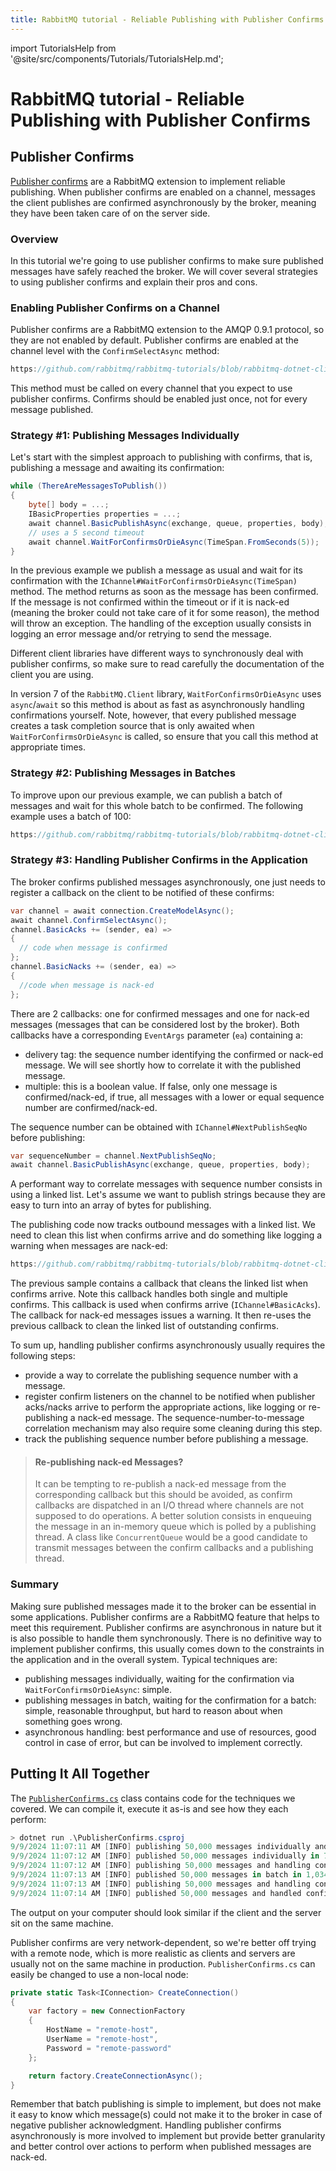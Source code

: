 ```yaml
---
title: RabbitMQ tutorial - Reliable Publishing with Publisher Confirms
---
```

<!--
Copyright (c) 2005-2024 Broadcom. All Rights Reserved. The term "Broadcom" refers to Broadcom Inc. and/or its subsidiaries.

All rights reserved. This program and the accompanying materials
are made available under the terms of the under the Apache License,
Version 2.0 (the "License”); you may not use this file except in compliance
with the License. You may obtain a copy of the License at

https://www.apache.org/licenses/LICENSE-2.0

Unless required by applicable law or agreed to in writing, software
distributed under the License is distributed on an "AS IS" BASIS,
WITHOUT WARRANTIES OR CONDITIONS OF ANY KIND, either express or implied.
See the License for the specific language governing permissions and
limitations under the License.
-->

import TutorialsHelp from '@site/src/components/Tutorials/TutorialsHelp.md';

# RabbitMQ tutorial - Reliable Publishing with Publisher Confirms

## Publisher Confirms

<TutorialsHelp/>

[Publisher confirms](/docs/confirms#publisher-confirms) are a RabbitMQ
extension to implement reliable publishing. When publisher confirms are enabled
on a channel, messages the client publishes are confirmed asynchronously by the
broker, meaning they have been taken care of on the server side.


### Overview

In this tutorial we're going to use publisher confirms to make sure published
messages have safely reached the broker. We will cover several strategies to
using publisher confirms and explain their pros and cons.


### Enabling Publisher Confirms on a Channel

Publisher confirms are a RabbitMQ extension to the AMQP 0.9.1 protocol, so they
are not enabled by default. Publisher confirms are enabled at the channel level
with the `ConfirmSelectAsync` method:

```csharp reference
https://github.com/rabbitmq/rabbitmq-tutorials/blob/rabbitmq-dotnet-client-7.0.0/dotnet/PublisherConfirms/PublisherConfirms.cs#L28
```

This method must be called on every channel that you expect to use publisher
confirms. Confirms should be enabled just once, not for every message
published.

### Strategy #1: Publishing Messages Individually

Let's start with the simplest approach to publishing with confirms, that is,
publishing a message and awaiting its confirmation:

```csharp
while (ThereAreMessagesToPublish())
{
    byte[] body = ...;
    IBasicProperties properties = ...;
    await channel.BasicPublishAsync(exchange, queue, properties, body);
    // uses a 5 second timeout
    await channel.WaitForConfirmsOrDieAsync(TimeSpan.FromSeconds(5));
}
```

In the previous example we publish a message as usual and wait for its
confirmation with the `IChannel#WaitForConfirmsOrDieAsync(TimeSpan)` method.
The method returns as soon as the message has been confirmed. If the message is
not confirmed within the timeout or if it is nack-ed (meaning the broker could
not take care of it for some reason), the method will throw an exception. The
handling of the exception usually consists in logging an error message and/or
retrying to send the message.

Different client libraries have different ways to synchronously deal with
publisher confirms, so make sure to read carefully the documentation of the
client you are using.

In version 7 of the `RabbitMQ.Client` library, `WaitForConfirmsOrDieAsync` uses
`async`/`await` so this method is about as fast as asynchronously handling
confirmations yourself. Note, however, that every published message creates a
task completion source that is only awaited when `WaitForConfirmsOrDieAsync` is
called, so ensure that you call this method at appropriate times.


### Strategy #2: Publishing Messages in Batches

To improve upon our previous example, we can publish a batch of messages and
wait for this whole batch to be confirmed. The following example uses a batch
of 100:

```csharp reference
https://github.com/rabbitmq/rabbitmq-tutorials/blob/rabbitmq-dotnet-client-7.0.0/dotnet/PublisherConfirms/PublisherConfirms.cs#L67-L91
```


### Strategy #3: Handling Publisher Confirms in the Application

The broker confirms published messages asynchronously, one just needs to
register a callback on the client to be notified of these confirms:

```csharp
var channel = await connection.CreateModelAsync();
await channel.ConfirmSelectAsync();
channel.BasicAcks += (sender, ea) =>
{
  // code when message is confirmed
};
channel.BasicNacks += (sender, ea) =>
{
  //code when message is nack-ed
};
```

There are 2 callbacks: one for confirmed messages and one for nack-ed messages
(messages that can be considered lost by the broker). Both callbacks have a
corresponding `EventArgs` parameter (`ea`) containing a:

 * delivery tag: the sequence number identifying the confirmed or nack-ed
 message. We will see shortly how to correlate it with the published message.
 * multiple: this is a boolean value. If false, only one message is
 confirmed/nack-ed, if true, all messages with a lower or equal sequence number
 are confirmed/nack-ed.

The sequence number can be obtained with `IChannel#NextPublishSeqNo` before
publishing:

```csharp
var sequenceNumber = channel.NextPublishSeqNo;
await channel.BasicPublishAsync(exchange, queue, properties, body);
```

A performant way to correlate messages with sequence number consists in using a
linked list. Let's assume we want to publish strings because they are easy to
turn into an array of bytes for publishing.

The publishing code now tracks outbound messages with a linked list. We need to
clean this list when confirms arrive and do something like logging a warning
when messages are nack-ed:

```csharp reference
https://github.com/rabbitmq/rabbitmq-tutorials/blob/rabbitmq-dotnet-client-7.0.0/dotnet/PublisherConfirms/PublisherConfirms.cs#L118-L156
```

The previous sample contains a callback that cleans the linked list when
confirms arrive. Note this callback handles both single and multiple confirms.
This callback is used when confirms arrive (`IChannel#BasicAcks`). The callback
for nack-ed messages issues a warning. It then re-uses the previous callback to
clean the linked list of outstanding confirms.

To sum up, handling publisher confirms asynchronously usually requires the
following steps:

 * provide a way to correlate the publishing sequence number with a message.
 * register confirm listeners on the channel to be notified when
 publisher acks/nacks arrive to perform the appropriate actions, like
 logging or re-publishing a nack-ed message. The sequence-number-to-message
 correlation mechanism may also require some cleaning during this step.
 * track the publishing sequence number before publishing a message.

> #### Re-publishing nack-ed Messages?
>
> It can be tempting to re-publish a nack-ed message from the corresponding
> callback but this should be avoided, as confirm callbacks are
> dispatched in an I/O thread where channels are not supposed
> to do operations. A better solution consists in enqueuing the message in an in-memory
> queue which is polled by a publishing thread. A class like `ConcurrentQueue`
> would be a good candidate to transmit messages between the confirm callbacks
> and a publishing thread.

### Summary

Making sure published messages made it to the broker can be essential in some
applications. Publisher confirms are a RabbitMQ feature that helps to meet this
requirement. Publisher confirms are asynchronous in nature but it is also
possible to handle them synchronously. There is no definitive way to implement
publisher confirms, this usually comes down to the constraints in the
application and in the overall system. Typical techniques are:

* publishing messages individually, waiting for the confirmation via
`WaitForConfirmsOrDieAsync`: simple.
* publishing messages in batch, waiting for the confirmation for
a batch: simple, reasonable throughput, but hard to reason about when something
goes wrong.
* asynchronous handling: best performance and use of resources, good control in
case of error, but can be involved to implement correctly.

## Putting It All Together

The [`PublisherConfirms.cs`](https://github.com/rabbitmq/rabbitmq-tutorials/blob/rabbitmq-dotnet-client-7.0.0/dotnet/PublisherConfirms/PublisherConfirms.cs)
class contains code for the techniques we covered. We can compile it, execute it as-is and
see how they each perform:

```PowerShell
> dotnet run .\PublisherConfirms.csproj
9/9/2024 11:07:11 AM [INFO] publishing 50,000 messages individually and handling confirms all at once
9/9/2024 11:07:12 AM [INFO] published 50,000 messages individually in 796 ms
9/9/2024 11:07:12 AM [INFO] publishing 50,000 messages and handling confirms in batches
9/9/2024 11:07:13 AM [INFO] published 50,000 messages in batch in 1,034 ms
9/9/2024 11:07:13 AM [INFO] publishing 50,000 messages and handling confirms asynchronously
9/9/2024 11:07:14 AM [INFO] published 50,000 messages and handled confirm asynchronously 763 ms
```

The output on your computer should look similar if the client and the server
sit on the same machine.

Publisher confirms are very network-dependent, so we're better off trying with
a remote node, which is more realistic as clients and servers are usually not
on the same machine in production. `PublisherConfirms.cs` can easily be changed
to use a non-local node:

```csharp
private static Task<IConnection> CreateConnection()
{
    var factory = new ConnectionFactory
    {
        HostName = "remote-host",
        UserName = "remote-host",
        Password = "remote-password"
    };

    return factory.CreateConnectionAsync();
}
```

Remember that batch publishing is simple to implement, but does not make it
easy to know which message(s) could not make it to the broker in case of
negative publisher acknowledgment. Handling publisher confirms asynchronously
is more involved to implement but provide better granularity and better control
over actions to perform when published messages are nack-ed.
